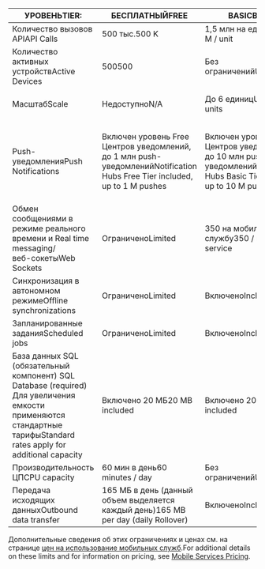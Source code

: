 
| <span data-ttu-id="44f53-101">УРОВЕНЬ</span><span class="sxs-lookup"><span data-stu-id="44f53-101">TIER:</span></span> | <span data-ttu-id="44f53-102">БЕСПЛАТНЫЙ</span><span class="sxs-lookup"><span data-stu-id="44f53-102">FREE</span></span> | <span data-ttu-id="44f53-103">BASIC</span><span class="sxs-lookup"><span data-stu-id="44f53-103">BASIC</span></span> | <span data-ttu-id="44f53-104">СТАНДАРТ</span><span class="sxs-lookup"><span data-stu-id="44f53-104">STANDARD</span></span> |
| --- | --- | --- | --- |
| <span data-ttu-id="44f53-105">Количество вызовов API</span><span class="sxs-lookup"><span data-stu-id="44f53-105">API Calls</span></span> |<span data-ttu-id="44f53-106">500 тыс.</span><span class="sxs-lookup"><span data-stu-id="44f53-106">500 K</span></span> |<span data-ttu-id="44f53-107">1,5 млн на единицу</span><span class="sxs-lookup"><span data-stu-id="44f53-107">1.5 M / unit</span></span> |<span data-ttu-id="44f53-108">15 млн на единицу</span><span class="sxs-lookup"><span data-stu-id="44f53-108">15 M / unit</span></span> |
| <span data-ttu-id="44f53-109">Количество активных устройств</span><span class="sxs-lookup"><span data-stu-id="44f53-109">Active Devices</span></span> |<span data-ttu-id="44f53-110">500</span><span class="sxs-lookup"><span data-stu-id="44f53-110">500</span></span> |<span data-ttu-id="44f53-111">Без ограничений</span><span class="sxs-lookup"><span data-stu-id="44f53-111">Unlimited</span></span> |<span data-ttu-id="44f53-112">Без ограничений</span><span class="sxs-lookup"><span data-stu-id="44f53-112">Unlimited</span></span> |
| <span data-ttu-id="44f53-113">Масштаб</span><span class="sxs-lookup"><span data-stu-id="44f53-113">Scale</span></span> |<span data-ttu-id="44f53-114">Недоступно</span><span class="sxs-lookup"><span data-stu-id="44f53-114">N/A</span></span> |<span data-ttu-id="44f53-115">До 6 единиц</span><span class="sxs-lookup"><span data-stu-id="44f53-115">Up to 6 units</span></span> |<span data-ttu-id="44f53-116">Неограниченное количество единиц</span><span class="sxs-lookup"><span data-stu-id="44f53-116">Unlimited units</span></span> |
| <span data-ttu-id="44f53-117">Push-уведомления</span><span class="sxs-lookup"><span data-stu-id="44f53-117">Push Notifications</span></span> |<span data-ttu-id="44f53-118">Включен уровень Free Центров уведомлений, до 1 млн push-уведомлений</span><span class="sxs-lookup"><span data-stu-id="44f53-118">Notification Hubs Free Tier included, up to 1 M pushes</span></span> |<span data-ttu-id="44f53-119">Включен уровень Basic Центров уведомлений, до 10 млн push-уведомлений</span><span class="sxs-lookup"><span data-stu-id="44f53-119">Notification Hubs Basic Tier included, up to 10 M pushes</span></span> |<span data-ttu-id="44f53-120">Включен уровень Standard Центров уведомлений, до 10 млн push-уведомлений</span><span class="sxs-lookup"><span data-stu-id="44f53-120">Notification Hubs Standard Tier included, up to 10 M pushes</span></span> |
| <span data-ttu-id="44f53-121">Обмен сообщениями в режиме реального времени и </span><span class="sxs-lookup"><span data-stu-id="44f53-121">Real time messaging/</span></span><br/><span data-ttu-id="44f53-122">веб-сокеты</span><span class="sxs-lookup"><span data-stu-id="44f53-122">Web Sockets</span></span> |<span data-ttu-id="44f53-123">Ограничено</span><span class="sxs-lookup"><span data-stu-id="44f53-123">Limited</span></span> |<span data-ttu-id="44f53-124">350 на мобильную службу</span><span class="sxs-lookup"><span data-stu-id="44f53-124">350 / mobile service</span></span> |<span data-ttu-id="44f53-125">Без ограничений</span><span class="sxs-lookup"><span data-stu-id="44f53-125">Unlimited</span></span> |
| <span data-ttu-id="44f53-126">Синхронизация в автономном режиме</span><span class="sxs-lookup"><span data-stu-id="44f53-126">Offline synchronizations</span></span> |<span data-ttu-id="44f53-127">Ограничено</span><span class="sxs-lookup"><span data-stu-id="44f53-127">Limited</span></span> |<span data-ttu-id="44f53-128">Включено</span><span class="sxs-lookup"><span data-stu-id="44f53-128">Included</span></span> |<span data-ttu-id="44f53-129">Включено</span><span class="sxs-lookup"><span data-stu-id="44f53-129">Included</span></span> |
| <span data-ttu-id="44f53-130">Запланированные задания</span><span class="sxs-lookup"><span data-stu-id="44f53-130">Scheduled jobs</span></span> |<span data-ttu-id="44f53-131">Ограничено</span><span class="sxs-lookup"><span data-stu-id="44f53-131">Limited</span></span> |<span data-ttu-id="44f53-132">Включено</span><span class="sxs-lookup"><span data-stu-id="44f53-132">Included</span></span> |<span data-ttu-id="44f53-133">Включено</span><span class="sxs-lookup"><span data-stu-id="44f53-133">Included</span></span> |
| <span data-ttu-id="44f53-134">База данных SQL (обязательный компонент) </span><span class="sxs-lookup"><span data-stu-id="44f53-134">SQL Database (required)</span></span> <br/><span data-ttu-id="44f53-135">Для увеличения емкости применяются стандартные тарифы</span><span class="sxs-lookup"><span data-stu-id="44f53-135">Standard rates apply for additional capacity</span></span> |<span data-ttu-id="44f53-136">Включено 20 МБ</span><span class="sxs-lookup"><span data-stu-id="44f53-136">20 MB included</span></span> |<span data-ttu-id="44f53-137">Включено 20 МБ</span><span class="sxs-lookup"><span data-stu-id="44f53-137">20 MB included</span></span> |<span data-ttu-id="44f53-138">Включено 20 МБ</span><span class="sxs-lookup"><span data-stu-id="44f53-138">20 MB included</span></span> |
| <span data-ttu-id="44f53-139">Производительность ЦП</span><span class="sxs-lookup"><span data-stu-id="44f53-139">CPU capacity</span></span> |<span data-ttu-id="44f53-140">60 мин в день</span><span class="sxs-lookup"><span data-stu-id="44f53-140">60 minutes / day</span></span> |<span data-ttu-id="44f53-141">Без ограничений</span><span class="sxs-lookup"><span data-stu-id="44f53-141">Unlimited</span></span> |<span data-ttu-id="44f53-142">Без ограничений</span><span class="sxs-lookup"><span data-stu-id="44f53-142">Unlimited</span></span> |
| <span data-ttu-id="44f53-143">Передача исходящих данных</span><span class="sxs-lookup"><span data-stu-id="44f53-143">Outbound data transfer</span></span> |<span data-ttu-id="44f53-144">165 МБ в день (данный объем выделяется каждый день)</span><span class="sxs-lookup"><span data-stu-id="44f53-144">165 MB per day (daily Rollover)</span></span> |<span data-ttu-id="44f53-145">Включено</span><span class="sxs-lookup"><span data-stu-id="44f53-145">Included</span></span> |<span data-ttu-id="44f53-146">Включено</span><span class="sxs-lookup"><span data-stu-id="44f53-146">Included</span></span> |

<span data-ttu-id="44f53-147">Дополнительные сведения об этих ограничениях и ценах см. на странице [цен на использование мобильных служб](https://azure.microsoft.com/pricing/details/mobile-services/).</span><span class="sxs-lookup"><span data-stu-id="44f53-147">For additional details on these limits and for information on pricing, see [Mobile Services Pricing](https://azure.microsoft.com/pricing/details/mobile-services/).</span></span> 

